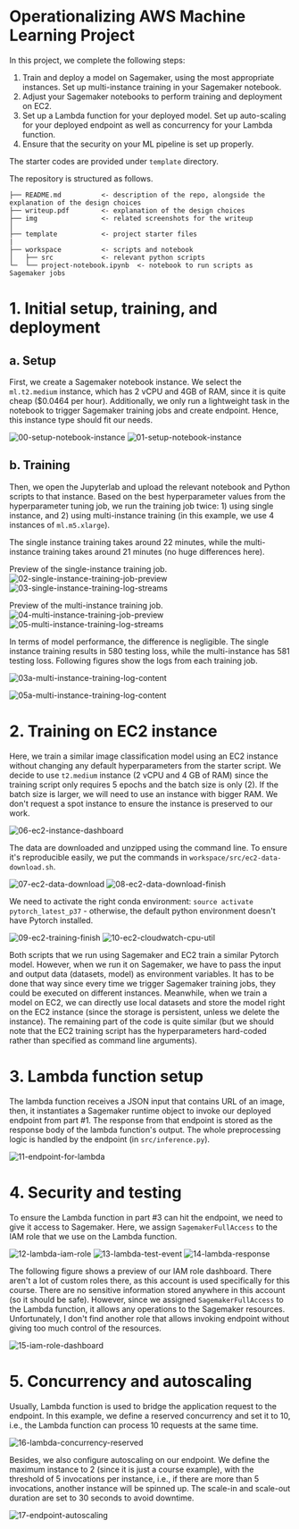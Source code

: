 # Operationalizing AWS Machine Learning Project

In this project, we complete the following steps:

1. Train and deploy a model on Sagemaker, using the most appropriate instances. Set up multi-instance training in your Sagemaker notebook.
2. Adjust your Sagemaker notebooks to perform training and deployment on EC2. 
3. Set up a Lambda function for your deployed model. Set up auto-scaling for your deployed endpoint as well as concurrency for your Lambda function.
4. Ensure that the security on your ML pipeline is set up properly.

The starter codes are provided under `template` directory.

The repository is structured as follows.

```
├── README.md          <- description of the repo, alongside the explanation of the design choices
├── writeup.pdf        <- explanation of the design choices
├── img                <- related screenshots for the writeup
│
├── template           <- project starter files
|
├── workspace          <- scripts and notebook
│   ├── src            <- relevant python scripts
└─  └── project-notebook.ipynb  <- notebook to run scripts as Sagemaker jobs
```

# 1. Initial setup, training, and deployment

## a. Setup

First, we create a Sagemaker notebook instance. We select the `ml.t2.medium` instance, which has 2 vCPU and 4GB of RAM, since it is quite cheap ($0.0464 per hour). Additionally, we only run a lightweight task in the notebook to trigger Sagemaker training jobs and create endpoint. Hence, this instance type should fit our needs.

![00-setup-notebook-instance](img/00-setup-notebook-instance.png)
![01-setup-notebook-instance](img/01-preview-notebook-dashboard.png)

## b. Training

Then, we open the Jupyterlab and upload the relevant notebook and Python scripts to that instance. Based on the best hyperparameter values from the hyperparameter tuning job, we run the training job twice: 1) using single instance, and 2) using multi-instance training (in this example, we use 4 instances of `ml.m5.xlarge`). 

The single instance training takes around 22 minutes, while the multi-instance training takes around 21 minutes (no huge differences here).

Preview of the single-instance training job.
![02-single-instance-training-job-preview](img/02-single-instance-training-job-preview.png)
![03-single-instance-training-log-streams](img/03-single-instance-training-log-streams.png)

Preview of the multi-instance training job.
![04-multi-instance-training-job-preview](img/04-multi-instance-training-job-preview.png)
![05-multi-instance-training-log-streams](img/05-multi-instance-training-log-streams.png)

In terms of model performance, the difference is negligible. The single instance training results in 580 testing loss, while the multi-instance has 581 testing loss. Following figures show the logs from each training job.

![03a-multi-instance-training-log-content](img/03a-single-instance-training-log-content.png)

![05a-multi-instance-training-log-content](img/05a-multi-instance-training-log-content.png)

# 2. Training on EC2 instance

Here, we train a similar image classification model using an EC2 instance without changing any default hyperparameters from the starter script. We decide to use `t2.medium` instance (2 vCPU and 4 GB of RAM) since the training script only requires 5 epochs and the batch size is only (2). If the batch size is larger, we will need to use an instance with bigger RAM. We don't request a spot instance to ensure the instance is preserved to our work.

![06-ec2-instance-dashboard](img/06-ec2-instance-dashboard.png)

The data are downloaded and unzipped using the command line. To ensure it's reproducible easily, we put the commands in `workspace/src/ec2-data-download.sh`.

![07-ec2-data-download](img/07-ec2-data-download.png)
![08-ec2-data-download-finish](img/08-ec2-data-download-finish.png)

We need to activate the right conda environment: `source activate pytorch_latest_p37` - otherwise, the default python environment doesn't have Pytorch installed.

![09-ec2-training-finish](img/09-ec2-training-finish.png)
![10-ec2-cloudwatch-cpu-util](img/10-ec2-cloudwatch-cpu-util.png)

Both scripts that we run using Sagemaker and EC2 train a similar Pytorch model. However, when we run it on Sagemaker, we have to pass the input and output data (datasets, model) as environment variables. It has to be done that way since every time we trigger Sagemaker training jobs, they could be executed on different instances. Meanwhile, when we train a model on EC2, we can directly use local datasets and store the model right on the EC2 instance (since the storage is persistent, unless we delete the instance). The remaining part of the code is quite similar (but we should note that the EC2 training script has the hyperparameters hard-coded rather than specified as command line arguments).

# 3. Lambda function setup

The lambda function receives a JSON input that contains URL of an image, then, it instantiates a Sagemaker runtime object to invoke our deployed endpoint from part #1. The response from that endpoint is stored as the response body of the lambda function's output. The whole preprocessing logic is handled by the endpoint (in `src/inference.py`).

![11-endpoint-for-lambda](img/11-endpoint-for-lambda.png)

# 4. Security and testing

To ensure the Lambda function in part #3 can hit the endpoint, we need to give it access to Sagemaker. Here, we assign `SagemakerFullAccess` to the IAM role that we use on the Lambda function.

![12-lambda-iam-role](img/12-lambda-iam-role.png)
![13-lambda-test-event](img/13-lambda-test-event.png)
![14-lambda-response](img/14-lambda-response.png)

The following figure shows a preview of our IAM role dashboard. There aren't a lot of custom roles there, as this account is used specifically for this course. There are no sensitive information stored anywhere in this account (so it should be safe). However, since we assigned `SagemakerFullAccess` to the Lambda function, it allows any operations to the Sagemaker resources. Unfortunately, I don't find another role that allows invoking endpoint without giving too much control of the resources.

![15-iam-role-dashboard](img/15-iam-role-dashboard.png)

# 5. Concurrency and autoscaling

Usually, Lambda function is used to bridge the application request to the endpoint. In this example, we define a reserved concurrency and set it to 10, i.e., the Lambda function can process 10 requests at the same time.

![16-lambda-concurrency-reserved](img/16-lambda-concurrency-reserved.png)

Besides, we also configure autoscaling on our endpoint. We define the maximum instance to 2 (since it is just a course example), with the threshold of 5 invocations per instance, i.e., if there are more than 5 invocations, another instance will be spinned up. The scale-in and scale-out duration are set to 30 seconds to avoid downtime.

![17-endpoint-autoscaling](img/17-endpoint-autoscaling.png)